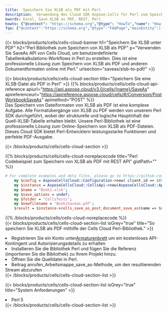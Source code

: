 ```yaml
---
title:  Speichern Sie XLSB als PDF mit Perl
description:  Verwendung des Cloud SDK Aspose.Cells für Perl zum Speichern der Datei im XLSB-Format als Datei im Format PDF.
kwords: Excel, Save XLSB as PDF, REST, Perl
howto: {"@context": "https://schema.org","@type": "HowTo","name": "How to save XLSB as PDF using the Cells Cloud Perl library.","description": "How to save XLSB as PDF using the Cells Cloud Perl library.","image": {"@type": "ImageObject"},"url": "/perl/saveas/xlsb-to-pdf/","step": [{ "@type": "HowToStep","name": "How to save XLSB as PDF using the Cells Cloud Perl library. step 1", "image": {"@type": "ImageObject",},"url": "/perl/saveas/xlsb-to-pdf/","text": "Register an account at <a href='https://dashboard.aspose.cloud/'>Dashboard</a> to get free API quota & authorization details",},{ "@type": "HowToStep","name": "How to save XLSB as PDF using the Cells Cloud Perl library. step 1", "image": {"@type": "ImageObject",},"url": "/perl/saveas/xlsb-to-pdf/","text": "Install Perl library and add the reference (import the library) to your project.",},{ "@type": "HowToStep","name": "How to save XLSB as PDF using the Cells Cloud Perl library. step 1", "image": {"@type": "ImageObject",},"url": "/perl/saveas/xlsb-to-pdf/","text": "Open the source file in Perl.",},{ "@type": "HowToStep","name": "How to save XLSB as PDF using the Cells Cloud Perl library. step 1", "image": {"@type": "ImageObject",},"url": "/perl/saveas/xlsb-to-pdf/","text": "Call post_workbook_save_as method to get the resultant stream",}, ],"supply": {"@type": "HowToSupply","name": "document"},"tool": [{"@type": "HowToTool","name": "VIM, Visual Studio Code, Eclipse"},{"@type": "HowToTool","name": "Aspose Cells"}],"totalTime": "PT6M"}
fqa: {"@context":"https://schema.org","@type":"FAQPage","mainEntity":[{"@type":"Question","name":"Why save file as other formats file in C# using REST API?","acceptedAnswer":{"@type":"Answer","text":"Documents are encoded in many ways, and some files may be incompatible with the software you use. To open and read such files, just save them as appropriate file formats.<br/><ol><li>Install .NET SDK and add the reference (import the library) to your project.</li><li>Open the source file in C# using REST API.</li><li>Call the PostWorkbookSaveAsRequest() method, passing an output filename with required extension.</li><li>Get the result of save as a separate file.</li></ol>"}},{"@type":"Question","name":"What file formats can I save as with your C# library?","acceptedAnswer":{"@type":"Answer","text":"We support a variety of file formats for conversion using .NET library, including XLSX, Excel, xls , PDF, CSV, HTML, Markdown, XML, PNG, JPG, TIFF, Json, TXT and many more."}},{"@type":"Question","name":"What is the maximum allowed file size for conversion using this .NET library?","acceptedAnswer":{"@type":"Answer","text":"There are no file size limits for format conversions using .NET library."}}]}
---
```

{{< blocks/products/cells/cells-cloud-banner h1="Speichern Sie XLSB unter PDF" h2="Perl Bibliothek zum Speichern von XLSB als PDF" p="Verwenden Sie SaveAs API von Cells Cloud, um benutzerdefinierte Tabellenkalkulations-Workflows in Perl zu erstellen. Dies ist eine professionelle Lösung zum Speichern von XLSB als PDF und anderen Dokumentformaten online mit Perl." urlsection="saveas/xlsb-to-pdf/" >}}

{{< blocks/products/cells/cells-cloud-section title="Speichern Sie eine XLSB-Datei als PDF in Perl" >}}
{{% blocks/products/cells/cells-cloud-api-reference apiurl="https://api.aspose.cloud/v3.0/cells/{name}/SaveAs" apireferenceurl="https://apireference.aspose.cloud/cells/#/Conversion/PostWorkbookSaveAs" apimethod="POST" %}}
<br/>
Das Speichern von Dateiformaten von XLSB als PDF ist eine komplexe Aufgabe. Alle Formatübergänge von XLSB zu PDF werden von unserem Perl SDK durchgeführt, wobei der strukturelle und logische Hauptinhalt der Quell-XLSB-Tabelle erhalten bleibt. Unsere Perl-Bibliothek ist eine professionelle Lösung zum Online-Speichern von XLSB als PDF-Dateien. Dieses Cloud SDK bietet Perl-Entwicklern leistungsstarke Funktionen und perfekte PDF-Ausgabe.

{{< /blocks/products/cells/cells-cloud-section >}}

{{% blocks/products/cells/cells-cloud-noreplacecode title="Perl Codebeispiel zum Speichern von XLSB als PDF mit REST API" gistPath="" %}}
  
```perl
# For complete examples and data files, please go to https://github.com/aspose-cells-cloud/aspose-cells-cloud-perl/
    my $config = AsposeCellsCloud::Configuration->new( client_id => $ENV{'ProductClientId'}, client_secret => $ENV{'ProductClientSecret'});
    my $instance = AsposeCellsCloud::CellsApi->new(AsposeCellsCloud::ApiClient->new( $config));
    my $name = 'Book1.xlsb';
    my $save_options = undef;
    my $folder = 'CellsTests';
    my $newfilename = 'Book1Saveas.pdf';
    $result = $instance->cells_save_as_post_document_save_as(name => $name,save_options => $save_options, newfilename => $newfilename, folder => $folder);
```
  
{{% /blocks/products/cells/cells-cloud-noreplacecode %}}
<br/>
{{< blocks/products/cells/cells-cloud-section-list isGrey="true" title="So speichern Sie XLSB als PDF mithilfe der Cells Cloud Perl-Bibliothek." >}}
<li> Registrieren Sie ein Konto unter<a href="https://dashboard.aspose.cloud/">Armaturenbrett</a> um ein kostenloses API-Kontingent und Autorisierungsdetails zu erhalten</li>
<li>Installieren Sie die Bibliothek Perl und fügen Sie die Referenz (importieren Sie die Bibliothek) zu Ihrem Projekt hinzu.</li>
<li>Öffnen Sie die Quelldatei in Perl.</li>
<li>Beitrag anrufen_Arbeitsmappe_save_as-Methode, um den resultierenden Stream abzurufen</li>
{{< /blocks/products/cells/cells-cloud-section-list >}}

{{< blocks/products/cells/cells-cloud-section-list isGrey="true" title="System Anforderungen" >}}
<li>Perl 5</li>
{{< /blocks/products/cells/cells-cloud-section-list >}}
